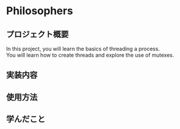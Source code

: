 # Philosophers

## プロジェクト概要

In this project, you will learn the basics of threading a process.\
You will learn how to create threads and explore the use of mutexes.

## 実装内容

## 使用方法

## 学んだこと


